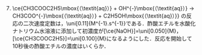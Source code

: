 7. \ce{CH3COOC2H5\mbox{（\textit{aq}）} + OH^{-}\mbox{（\textit{aq}）} -> CH3COO^{-}\mbox{（\textit{aq}）} + C2H5OH\mbox{（\textit{aq}）}}
   の反応の二次速度定数は，\uni[0.11]{M^{-1}.s^{-1}}である．酢酸エチルを水酸化ナトリウム水溶液に添加して初濃度が[\ce{NaOH}]=\uni[0.050]{M}，[\ce{CH3COOC2H5}]=\uni[0.100]{M}になるようにした．反応を開始して10秒後の酢酸エチルの濃度はいくらか．
